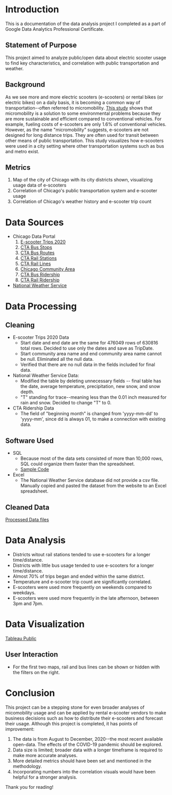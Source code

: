 # Introduction
This is a documentation of the data analysis project I completed as a part of Google Data Analytics Professional Certificate. 

## Statement of Purpose
This project aimed to analyze public/open data about electric scooter usage to find key characteristics, and correlation with public transportation and weather.

## Background
As we see more and more electric scooters (e-scooters) or rental bikes (or electric bikes) on a daily basis, it is becoming a common way of transportation--often referred to micromobility. [This study](https://www.wired.com/story/e-scooter-micromobility-infographics-cost-emissions/) shows that micromobility is a solution to some environmental problems because they are more sustainable and efficient compared to conventional vehicles. For example, fueling costs of e-scooters are only 1.6% of conventional vehicles. 
However, as the name "micromobility" suggests, e-scooters are not designed for long distance trips. They are often used for transit between other means of public transportation. This study visualizes how e-scooters were used in a city setting where other transportation systems such as bus and metro exist. 

## Metrics
1. Map of the city of Chicago with its city districts shown, visualizing usage data of e-scooters
2. Correlation of Chicago's public transportation system and e-scooter usage
3. Correlation of Chicago's weather history and e-scooter trip count

# Data Sources
- Chicago Data Portal
  1. [E-scooter Trips 2020](https://data.cityofchicago.org/Transportation/E-Scooter-Trips-2020/3rse-fbp6/data)
  2. [CTA Bus Stops](https://data.cityofchicago.org/Transportation/CTA-Bus-Stops-kml/84eu-buny)
  3. [CTA Bus Routes](https://data.cityofchicago.org/Transportation/CTA-Bus-Routes-kml/rytz-fq6y)
  4. [CTA Rail Stations](https://data.cityofchicago.org/dataset/CTA-L-Rail-Stations-kml/4qtv-9w43)
  5. [CTA Rail Lines](https://data.cityofchicago.org/Transportation/CTA-L-Rail-Lines-kml/sgbp-qafc)
  6. [Chicago Community Area](https://data.cityofchicago.org/Facilities-Geographic-Boundaries/Boundaries-Community-Areas-current-/cauq-8yn6)
  7. [CTA Bus Ridership](https://data.cityofchicago.org/Transportation/CTA-Ridership-Bus-Routes-Monthly-Day-Type-Averages/bynn-gwxy)
  8. [CTA Rail Ridership](https://data.cityofchicago.org/Transportation/CTA-Ridership-L-Station-Entries-Monthly-Day-Type-A/t2rn-p8d7)
- [National Weather Service](https://www.weather.gov/wrh/Climate?wfo=lot)

# Data Processing
## Cleaning
- E-scooter Trips 2020 Data
  - Start date and end date are the same for 476049 rows of 630816 total rows. Decided to use only the dates and save as TripDate.
  - Start community area name and end community area name cannot be null. Eliminated all the null data.
  - Verified that there are no null data in the fields included for final data.
- National Weather Service Data: 
  - Modified the table by deleting unnecessary fields -- final table has the date, average temperature, precipitation, new snow, and snow depth.
  - "T" standing for trace--meaning less than the 0.01 inch measured for rain and snow. Decided to change "T" to 0.
- CTA Ridership Data 
  - The field of "beginning month" is changed from 'yyyy-mm-dd' to 'yyyy-mm', since dd is always 01, to make a connection with existing data.

## Software Used
- SQL
  - Because most of the data sets consisted of more than 10,000 rows, SQL could organize them faster than the spreadsheet.
  - [Sample Code](/sample.sql)
- Excel
  - The National Weather Service database did not provide a csv file. Manually copied and pasted the dataset from the website to an Excel spreadsheet. 
## Cleaned Data
[Processed Data files](/Data_Cleaned)
# Data Analysis
- Districts witout rail stations tended to use e-scooters for a longer time/distance.
- Districts with little bus usage tended to use e-scooters for a longer time/distance. 
- Almost 70% of trips began and ended within the same district.
- Temperature and e-scooter trip count are significantly correlated.
- E-scooters were used more frequently on weekends compared to weekdays.
- E-scooters were used more frequently in the late afternoon, between 3pm and 7pm.

# Data Visualization
[Tableau Public](https://public.tableau.com/views/E-ScooterUsageinChicagofromAug_toDec_in2020/Dashboard1?:language=en-US&:display_count=n&:origin=viz_share_link)
## User Interaction 
- For the first two maps, rail and bus lines can be shown or hidden with the filters on the right.

# Conclusion
This project can be a stepping stone for even broader analyses of micomobility usage and can be applied by rental e-scooter vendors to make business decisions such as how to distribute their e-scooters and forecast their usage. Although this project is completed, it has points of improvement:
1. The data is from August to December, 2020--the most recent available open-data. The effects of the COVID-19 pandemic should be explored.
2. Data size is limited; broader data with a longer timeframe is required to make more accurate analyses.
3. More detailed metrics should have been set and mentioned in the methodology.
4. Incorporating numbers into the correlation visuals would have been helpful for a stronger analysis.

Thank you for reading!
